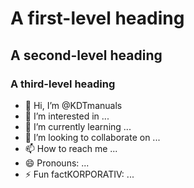 # A first-level heading
## A second-level heading
### A third-level heading
- 👋 Hi, I’m @KDTmanuals
- 👀 I’m interested in ...
- 🌱 I’m currently learning ...
- 💞️ I’m looking to collaborate on ...
- 📫 How to reach me ...
- 😄 Pronouns: ...
- ⚡ Fun factKORPORATIV: ...

<!---
KDTmanuals/KDTmanuals is a ✨ special ✨ repository because its `README.md` (this file) appears on your GitHub profile.
You can click the Preview link to take a look at your changes.
--->
